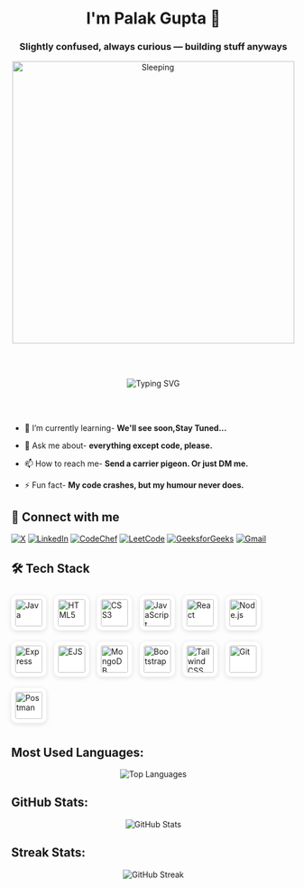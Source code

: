 <!--
**palakgupta111/palakgupta111** is a ✨ _special_ ✨ repository because its `README.md` (this file) appears on your GitHub profile.
-->

<h1 align="center">I'm Palak Gupta 🚀</h1>
<h3 align="center">Slightly confused, always curious — building stuff anyways </h3>

<p align="center">
<img src = "https://media2.giphy.com/media/v1.Y2lkPTc5MGI3NjExYXBkN2ZleWY1djQ3cmJ2ZGZjdWpsMXQwNjQ5YWJyM253YjFid2p3NSZlcD12MV9pbnRlcm5hbF9naWZfYnlfaWQmY3Q9Zw/26u4nJPf0JtQPdStq/giphy.gif"width="500" alt="Sleeping"/>
</p> 

<br/>

<br/>

<p align="center">
  <img src="https://readme-typing-svg.demolab.com?font=Fira+Code&pause=1000&color=F7008C&width=435&lines=Self-taught+Full-Stack+Developer;Code.+Debug.+Repeat.;Coffee+%E2%98%95+%2B+Code+%3D+Productivity" alt="Typing SVG" />
</p>
<br/>
<br/>

- 🌱 I’m currently learning- **We'll see soon,Stay Tuned...**

- 💬 Ask me about- **everything except code, please.**

- 📫 How to reach me- **Send a carrier pigeon. Or just DM me.**

- ⚡ Fun fact- **My code crashes, but my humour never does.**

## 🤝 Connect with me

[![X](https://img.shields.io/badge/X-000?style=for-the-badge&logo=twitter&logoColor=white)](https://twitter.com/palakxgupta_01)
[![LinkedIn](https://img.shields.io/badge/LinkedIn-0A66C2?style=for-the-badge&logo=linkedin&logoColor=white)](https://linkedin.com/in/palak%20gupta)
[![CodeChef](https://img.shields.io/badge/CodeChef-5B4638?style=for-the-badge&logo=codechef&logoColor=white)](https://www.codechef.com/users/palakgupta_01)
[![LeetCode](https://img.shields.io/badge/LeetCode-FFA116?style=for-the-badge&logo=leetcode&logoColor=black)](https://leetcode.com/palakgupta_01)
[![GeeksforGeeks](https://img.shields.io/badge/GeeksforGeeks-0F9D58?style=for-the-badge&logo=geeksforgeeks&logoColor=white)](https://auth.geeksforgeeks.org/user/palakguptwzl0)
[![Gmail](https://img.shields.io/badge/Gmail-EA4335?style=for-the-badge&logo=gmail&logoColor=white)](mailto:palakgupta955442@gmail.com)

## 🛠️ Tech Stack

<p align="left">
  <img src="https://cdn.jsdelivr.net/gh/devicons/devicon/icons/java/java-original.svg" alt="Java" width="48" height="48" style="margin:10px 10px 10px 0; background:#fff; border-radius:10px; padding:7px; box-shadow:0 2px 8px #1a1a2e22;" />
  <img src="https://cdn.jsdelivr.net/gh/devicons/devicon/icons/html5/html5-original.svg" alt="HTML5" width="48" height="48" style="margin:10px 10px 10px 0; background:#fff; border-radius:10px; padding:7px; box-shadow:0 2px 8px #1a1a2e22;" />
  <img src="https://cdn.jsdelivr.net/gh/devicons/devicon/icons/css3/css3-original.svg" alt="CSS3" width="48" height="48" style="margin:10px 10px 10px 0; background:#fff; border-radius:10px; padding:7px; box-shadow:0 2px 8px #1a1a2e22;" />
  <img src="https://cdn.jsdelivr.net/gh/devicons/devicon/icons/javascript/javascript-original.svg" alt="JavaScript" width="48" height="48" style="margin:10px 10px 10px 0; background:#fff; border-radius:10px; padding:7px; box-shadow:0 2px 8px #1a1a2e22;" />
  <img src="https://cdn.jsdelivr.net/gh/devicons/devicon/icons/react/react-original.svg" alt="React" width="48" height="48" style="margin:10px 10px 10px 0; background:#fff; border-radius:10px; padding:7px; box-shadow:0 2px 8px #1a1a2e22;" />
  <img src="https://cdn.jsdelivr.net/gh/devicons/devicon/icons/nodejs/nodejs-original.svg" alt="Node.js" width="48" height="48" style="margin:10px 10px 10px 0; background:#fff; border-radius:10px; padding:7px; box-shadow:0 2px 8px #1a1a2e22;" />
  <!-- Express (light bg for visibility) -->
  <img src="https://cdn.jsdelivr.net/gh/devicons/devicon/icons/express/express-original.svg" alt="Express" width="48" height="48" style="margin:10px 10px 10px 0; background:#fff; border-radius:10px; padding:7px; box-shadow:0 2px 8px #1a1a2e22;" />
  <!-- EJS (light bg for visibility) -->
  <img src="https://simpleicons.org/icons/ejs.svg" alt="EJS" width="48" height="48" style="margin:10px 10px 10px 0; background:#fff; border-radius:10px; padding:7px; box-shadow:0 2px 8px #1a1a2e22;" />
  <img src="https://cdn.jsdelivr.net/gh/devicons/devicon/icons/mongodb/mongodb-original.svg" alt="MongoDB" width="48" height="48" style="margin:10px 10px 10px 0; background:#fff; border-radius:10px; padding:7px; box-shadow:0 2px 8px #1a1a2e22;" />
  <img src="https://cdn.jsdelivr.net/gh/devicons/devicon/icons/bootstrap/bootstrap-original.svg" alt="Bootstrap" width="48" height="48" style="margin:10px 10px 10px 0; background:#fff; border-radius:10px; padding:7px; box-shadow:0 2px 8px #1a1a2e22;" />
  <img src="https://www.vectorlogo.zone/logos/tailwindcss/tailwindcss-icon.svg" alt="Tailwind CSS" width="48" height="48" style="margin:10px 10px 10px 0; background:#fff; border-radius:10px; padding:7px; box-shadow:0 2px 8px #1a1a2e22;" />
  <img src="https://cdn.jsdelivr.net/gh/devicons/devicon/icons/git/git-original.svg" alt="Git" width="48" height="48" style="margin:10px 10px 10px 0; background:#fff; border-radius:10px; padding:7px; box-shadow:0 2px 8px #1a1a2e22;" />
  <img src="https://www.vectorlogo.zone/logos/getpostman/getpostman-icon.svg" alt="Postman" width="48" height="48" style="margin:10px 10px 10px 0; background:#fff; border-radius:10px; padding:7px; box-shadow:0 2px 8px #1a1a2e22;" />
</p>


## Most Used Languages:
<p align="center">
  <img src="https://github-readme-stats.vercel.app/api/top-langs?username=palakgupta111&show_icons=true&locale=en&layout=compact&theme=tokyonight" alt="Top Languages" />
</p>


## GitHub Stats:
<p align="center">
  <img src="https://github-readme-stats.vercel.app/api?username=palakgupta111&show_icons=true&locale=en&theme=tokyonight" alt="GitHub Stats" />
</p>


## Streak Stats:
<p align="center">
  <img src="https://streak-stats.demolab.com/?user=palakgupta111&theme=tokyonight" alt="GitHub Streak" />
</p>


